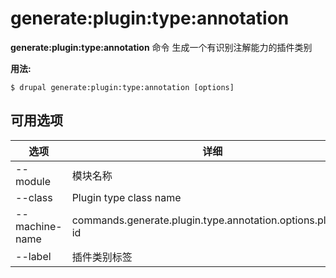 # generate:plugin:type:annotation
**generate:plugin:type:annotation** 命令 生成一个有识别注解能力的插件类别

**用法:**
```
$ drupal generate:plugin:type:annotation [options] 
```

## 可用选项
选项 | 详细
-------|-------------
--module | 模块名称
--class | Plugin type class name
--machine-name | commands.generate.plugin.type.annotation.options.plugin-id
--label | 插件类别标签
